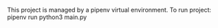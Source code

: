 This project is managed by a pipenv virtual environment.  To run project:
pipenv run python3 main.py
